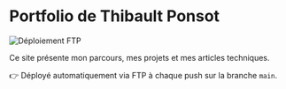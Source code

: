 # Portfolio de Thibault Ponsot

![Déploiement FTP](https://github.com/WolfyzDBois/portfolio/actions/workflows/deploy.yml/badge.svg)

Ce site présente mon parcours, mes projets et mes articles techniques.

👉 Déployé automatiquement via FTP à chaque push sur la branche `main`.
